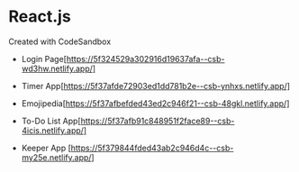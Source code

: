 # React.js
Created with CodeSandbox

* Login Page[https://5f324529a302916d19637afa--csb-wd3hw.netlify.app/]

* Timer App[https://5f37afde72903ed1dd781b2e--csb-ynhxs.netlify.app/]

* Emojipedia[https://5f37afbefded43ed2c946f21--csb-48gkl.netlify.app/]

* To-Do List App[https://5f37afb91c848951f2face89--csb-4icis.netlify.app/]

* Keeper App [https://5f379844fded43ab2c946d4c--csb-my25e.netlify.app/]
